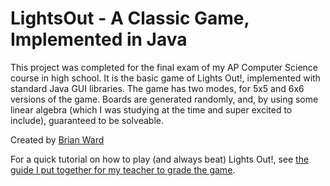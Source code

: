# LightsOut - A Classic Game, Implemented in Java
This project was completed for the final exam of my AP Computer Science course in high school. It is the basic game of Lights Out!, implemented with standard Java GUI libraries. The game has two modes, for 5x5 and 6x6 versions of the game. Boards are generated randomly, and, by using some linear algebra (which I was studying at the time and super excited to include), guaranteed to be solveable. 

Created by [Brian Ward](https://github.com/wardbrian)

For a quick tutorial on how to play (and always beat) Lights Out!, see [the guide I put together for my teacher to grade the game](/HOW%20TO%20WIN%20LIGHTS%20OUT.txt).